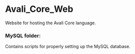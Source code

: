 # Avali_Core_Web
Website for hosting the Avali Core language.

### MySQL folder:
Contains scripts for properly setting up the MySQL database.

